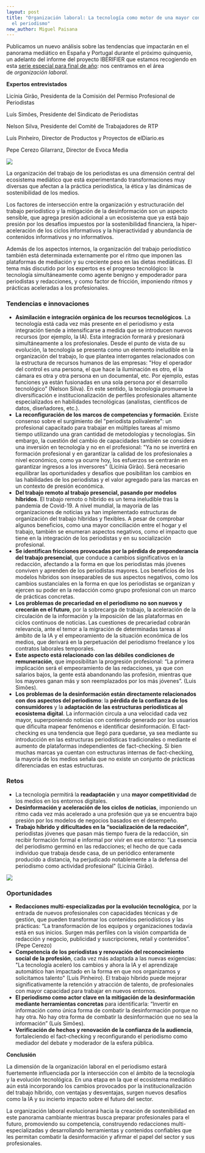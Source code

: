 ```yaml
---
layout: post
title: "Organización laboral: La tecnología como motor de una mayor confianza en
  el periodismo"
new_author: Miguel Paisana
---
```

<!--StartFragment-->

Publicamos un nuevo análisis sobre las tendencias que impactarán en el panorama mediático en España y Portugal durante el próximo quinquenio, un adelanto del informe del proyecto IBERIFIER que estamos recogiendo en esta [serie especial para final de año](https://mip.umh.es/blog/2023/12/09/especial-tendencias-innovaciones-ecosistema-mediatico-de-espana-y-portugal-2025-2030/): nos centramos en el área de *organización laboral*.

**Expertos entrevistados**

Licínia Girão, Presidenta de la Comisión del Permiso Profesional de Periodistas

Luís Simões, Presidente del Sindicato de Periodistas

Nelson Silva, Presidente del Comité de Trabajadores de RTP

Luís Pinheiro, Director de Productos y Proyectos de elDiario.es

Pepe Cerezo Gilarranz, Director de Evoca Media

![](/images/001/organización-1.jpg)

La organización del trabajo de los periodistas es una dimensión central del ecosistema mediático que está experimentando transformaciones muy diversas que afectan a la práctica periodística, la ética y las dinámicas de sostenibilidad de los medios.

Los factores de intersección entre la organización y estructuración del trabajo periodístico y la mitigación de la desinformación son un aspecto sensible, que agrega presión adicional a un ecosistema que ya está bajo presión por los desafíos impuestos por la sostenibilidad financiera, la hiper-aceleración de los ciclos informativos y la hiperactividad y abundancia de contenidos informativos y no informativos.

Además de los aspectos internos, la organización del trabajo periodístico también está determinada externamente por el ritmo que imponen las plataformas de mediación y su creciente peso en las dietas mediáticas. El tema más discutido por los expertos es el progreso tecnológico: la tecnología simultáneamente como agente benigno y empoderador para periodistas y redacciones, y como factor de fricción, imponiendo ritmos y prácticas aceleradas a los profesionales.



### Tendencias e innovaciones 

* **Asimilación e integración orgánica de los recursos tecnológicos**. La tecnología está cada vez más presente en el periodismo y esta integración tiende a intensificarse a medida que se introducen nuevos recursos (por ejemplo, la IA). Esta integración formará y presionará simultáneamente a los profesionales. Desde el punto de vista de su evolución, la tecnología se presenta como un elemento ineludible en la organización del trabajo, lo que plantea interrogantes relacionados con la estructura de recursos humanos de las empresas: "Hoy el operador del control es una persona, el que hace la iluminación es otro, el la cámara es otra y otra persona en un documental, etc. Por ejemplo, estas funciones ya están fusionadas en una sola persona por el desarrollo tecnológico” (Nelson Silva). En este sentido, la tecnología promueve la diversificación e institucionalización de perfiles profesionales altamente especializados en habilidades tecnológicas (analistas, científicos de datos, diseñadores, etc.).
* **La reconfiguración de los marcos de competencias y formación**. Existe consenso sobre el surgimiento del "periodista polivalente": un profesional capacitado para trabajar en múltiples tareas al mismo tiempo utilizando una gran cantidad de metodologías y tecnologías. Sin embargo, la cuestión del cambio de capacidades también se considera una inversión en tecnología y no en el profesional: "Ya no se invertirá en formación profesional y en garantizar la calidad de los profesionales a nivel económico, como ya ocurre hoy, los esfuerzos se centrarán en garantizar ingresos a los inversores" (Licínia Girão). Será necesario equilibrar las oportunidades y desafíos que posibilitan los cambios en las habilidades de los periodistas y el valor agregado para las marcas en un contexto de presión económica.
* **Del trabajo remoto al trabajo presencial, pasando por modelos híbridos**. El trabajo remoto o híbrido es un tema ineludible tras la pandemia de Covid-19. A nivel mundial, la mayoría de las organizaciones de noticias ya han implementado estructuras de organización del trabajo híbridas y flexibles. A pesar de comprobar algunos beneficios, como una mayor conciliación entre el hogar y el trabajo, también se enumeran aspectos negativos, como el impacto que tiene en la integración de los periodistas y en su socialización profesional.
* **Se identifican fricciones provocadas por la pérdida de preponderancia del trabajo presencial**, que conduce a cambios significativos en la redacción, afectando a la forma en que los periodistas más jóvenes conviven y aprenden de los periodistas mayores. Los beneficios de los modelos híbridos son inseparables de sus aspectos negativos, como los cambios sustanciales en la forma en que los periodistas se organizan y ejercen su poder en la redacción como grupo profesional con un marco de prácticas concretas.
* **Los problemas de precariedad en el periodismo no son nuevos y crecerán en el futuro**, por la sobrecarga de trabajo, la aceleración de la circulación de la información y la imposición de las plataformas en ciclos continuos de noticias. Las cuestiones de precariedad cobrarán relevancia, ante el temor a la migración de determinadas tareas al ámbito de la IA y el empeoramiento de la situación económica de los medios, que derivará en la perpetuación del periodismo freelance y los contratos laborales temporales.
* **Este aspecto está relacionado con las débiles condiciones de remuneración**, que imposibilitan la progresión profesional: “La primera implicación será el empeoramiento de las redacciones, ya que con salarios bajos, la gente está abandonando las profesión, mientras que los mayores ganan más y son reemplazados por los más jóvenes”. (Luis Simões).
* **Los problemas de la desinformación están directamente relacionados con dos aspectos del periodismo**: la **pérdida de la confianza de los consumidores** y la **adaptación de las estructuras periodísticas al ecosistema digital**. La información circula a una velocidad cada vez mayor, superponiendo noticias con contenido generado por los usuarios que dificulta mapear fenómenos e identificar desinformación. El fact-checking es una tendencia que llegó para quedarse, ya sea mediante su introducción en las estructuras periodísticas tradicionales o mediante el aumento de plataformas independientes de fact-checking. Si bien muchas marcas ya cuentan con estructuras internas de fact-checking, la mayoría de los medios señala que no existe un conjunto de prácticas diferenciadas en estas estructuras.



### Retos

* La tecnología permitirá la **readaptación** y una **mayor competitividad** de los medios en los entornos digitales.
* **Desinformación y aceleración de los ciclos de noticias**, imponiendo un ritmo cada vez más acelerado a una profesión que ya se encuentra bajo presión por los modelos de negocios basados ​​en el desempeño.
* **Trabajo híbrido y dificultades en la “socialización de la redacción”**, periodistas jóvenes que pasan más tiempo fuera de la redacción, sin recibir formación formal e informal por vivir en ese entorno: "La esencia del periodismo germinó en las redacciones; el hecho de que cada individuo que trabaja desde casa, de un periódico enteramente producido a distancia, ha perjudicado notablemente a la defensa del periodismo como actividad profesional" (Licínia Girão).

![](/images/001/organización-2.jpg)

### Oportunidades

* **Redacciones multi-especializadas por la evolución tecnológica**, por la entrada de nuevos profesionales con capacidades técnicas y de gestión, que pueden transformar los contenidos periodísticos y las prácticas: “La transformación de los equipos y organizaciones todavía está en sus inicios. Surgen más perfiles con la visión compartida de redacción y negocio, publicidad y suscripciones, retail y contenidos”. (Pepe Cerezo)
* **Competencia de los periodistas y renovación del reconocimiento social de la profesión**, cada vez más adaptada a las nuevas exigencias: "La tecnología aceleró los cambios y ahora la IA y el aprendizaje automático han impactado en la forma en que nos organizamos y solicitamos talento" (Luís Pinheiro). El trabajo híbrido puede mejorar significativamente la retención y atracción de talento, de profesionales con mayor capacidad para trabajar en nuevos entornos.
* **El periodismo como actor clave en la mitigación de la desinformación mediante herramientas concretas** para identificarla: “Invertir en información como única forma de combatir la desinformación porque no hay otra. No hay otra forma de combatir la desinformación que no sea la información” (Luís Simões).
* **Verificación de hechos y renovación de la confianza de la audiencia**, fortaleciendo el fact-checking y reconfigurando el periodismo como mediador del debate y moderador de la esfera pública.



**Conclusión**

La dimensión de la organización laboral en el periodismo estará fuertemente influenciada por la intersección con el ámbito de la tecnología y la evolución tecnológica. En una etapa en la que el ecosistema mediático aún está incorporando los cambios provocados por la institucionalización del trabajo híbrido, con ventajas y desventajas, surgen nuevos desafíos como la IA y su incierto impacto sobre el futuro del sector.

La organización laboral evolucionará hacia la creación de sostenibilidad en este panorama cambiante mientras busca preparar profesionales para el futuro, promoviendo su competencia, construyendo redacciones multi-especializadas y desarrollando herramientas y contenidos confiables que les permitan combatir la desinformación y afirmar el papel del sector y sus profesionales.



<!--EndFragment-->